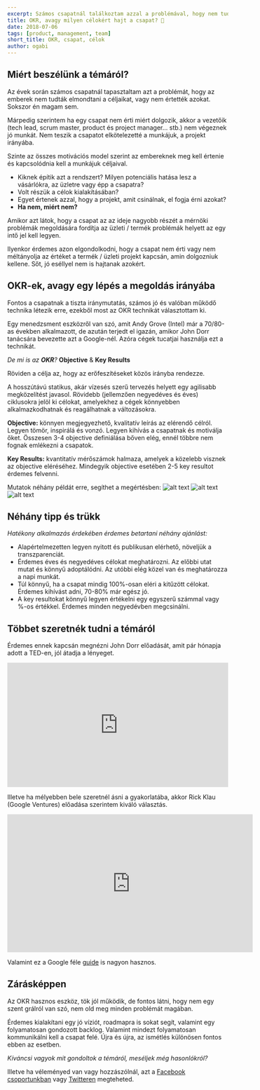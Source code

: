 ```yaml
---
excerpt: Számos csapatnál találkoztam azzal a problémával, hogy nem tudták elmondtani a céljaikat, vagy nem értették azokat.
title: OKR, avagy milyen célokért hajt a csapat? 🎯
date: 2018-07-06
tags: [product, management, team]
short_title: OKR, csapat, célok
author: ogabi
---
```


## Miért beszélünk a témáról?

Az évek során számos csapatnál tapasztaltam azt a problémát, hogy az emberek nem tudták elmondtani a céljaikat, vagy nem értették azokat. Sokszor én magam sem.

Márpedig szerintem ha egy csapat nem érti miért dolgozik, akkor a vezetőik (tech lead, scrum master, product és project manager... stb.) nem végeznek jó munkát. Nem teszik a csapatot elkötelezetté a munkájuk, a projekt irányába.

Szinte az összes motivációs model szerint az embereknek meg kell értenie és kapcsolódnia kell a munkájuk céljaival.

- Kiknek építik azt a rendszert?
Milyen potenciális hatása lesz a vásárlókra, az üzletre vagy épp a csapatra?
- Volt részük a célok kialakításában?
- Egyet értenek azzal, hogy a projekt, amit csinálnak, el fogja érni azokat?
- **Ha nem, miért nem?**

Amikor azt látok, hogy a csapat az az ideje nagyobb részét a mérnöki problémák megoldására fordítja az üzleti / termék problémák helyett az egy intő jel kell legyen.

Ilyenkor érdemes azon elgondolkodni, hogy a csapat nem érti vagy nem méltányolja az értéket a termék / üzleti projekt kapcsán, amin dolgozniuk kellene. Sőt, jó eséllyel nem is hajtanak azokért.

## OKR-ek, avagy egy lépés a megoldás irányába

Fontos a csapatnak a tiszta iránymutatás, számos jó és valóban működő technika létezik erre, ezekből most az OKR technikát választottam ki.

Egy menedzsment eszközről van szó, amit Andy Grove (Intel) már a 70/80-as években alkalmazott, de azután terjedt el igazán, amikor John Dorr tanácsára bevezette azt a Google-nél. Azóra cégek tucatjai használja ezt a technikát.

*De mi is az **OKR**?* **Objective** & **Key Results**

Röviden a célja az, hogy az erőfeszítéseket közös irányba rendezze.

A hosszútávú statikus, akár vízesés szerű tervezés helyett egy agilisabb megközelítést javasol. Rövidebb (jellemzően negyedéves és éves) ciklusokra jelöl ki célokat, amelyekhez a cégek könnyebben alkalmazkodhatnak és reagálhatnak a változásokra.

**Objective:** könnyen megjegyezhető, kvalitatív leírás az elérendő célról. Legyen tömör, inspirálá és vonzó. Legyen kihívás a csapatnak és motiválja őket. Összesen 3-4 objective definiálása bőven elég, ennél többre nem fognak emlékezni a csapatok.

**Key Results:** kvantitatív mérőszámok halmaza, amelyek a közelebb visznek az objective eléréséhez. Mindegyik objective esetében 2-5 key resultot érdemes felvenni.

Mutatok néhány példát erre, segíthet a megértésben:
![alt text](https://appcraft.hu/assets/img/okr-01.png)
![alt text](https://appcraft.hu/assets/img/okr-02.png)
![alt text](https://appcraft.hu/assets/img/okr-03.png)

## Néhány tipp és trükk

*Hatékony alkalmazás érdekében érdemes betartani néhány ajánlást:*

- Alapértelmezetten legyen nyitott és publikusan elérhető, növeljük a transzparenciát.
- Érdemes éves és negyedéves célokat meghatározni. Az előbbi utat mutat és könnyű adoptálódni. Az utóbbi elég közel van és meghatározza a napi munkát.
- Túl könnyű, ha a csapat mindig 100%-osan eléri a kitűzött célokat. Érdemes kihívást adni, 70-80% már egész jó.
- A key resultokat könnyű legyen értékelni egy egyszerű számmal vagy %-os értékkel. Érdemes minden negyedévben megcsinálni.

## Többet szeretnék tudni a témáról

Érdemes ennek kapcsán megnézni John Dorr előadását, amit pár hónapja adott a TED-en, jól átadja a lényeget.
<div style="max-width:854px"><div style="position:relative;height:0;padding-bottom:56.25%"><iframe src="https://embed.ted.com/talks/john_doerr_why_the_secret_to_success_is_setting_the_right_goals" width="854" height="480" style="position:absolute;left:0;top:0;width:100%;height:100%" frameborder="0" scrolling="no" allowfullscreen></iframe></div></div>

Illetve ha mélyebben bele szeretnél ásni a gyakorlatába, akkor Rick Klau (Google Ventures) előadása szerintem kiváló választás.
<iframe width="560" height="315" src="https://www.youtube.com/embed/mJB83EZtAjc" frameborder="0" allow="autoplay; encrypted-media" allowfullscreen></iframe>

Valamint ez a Google féle [guide](https://rework.withgoogle.com/guides/set-goals-with-okrs/steps/introduction/) is nagyon hasznos.

## Zárásképpen

Az OKR hasznos eszköz, tök jól működik, de fontos látni, hogy nem egy szent grálról van szó, nem old meg minden problémát magában.

Érdemes kialakítani egy jó víziót, roadmapra is sokat segít, valamint egy folyamatosan gondozott backlog. Valamint mindezt folyamatosan kommunikálni kell a csapat felé. Újra és újra, az ismétlés különösen fontos ebben az esetben.

*Kíváncsi vagyok mit gondoltok a témáról, meséljek még hasonlókról?*

Illetve ha véleményed van vagy hozzászólnál, azt a [Facebook csoportunkban](http://bit.ly/acfb-okr) vagy [Twitteren](http://bit.ly/actw-okr) megteheted.

